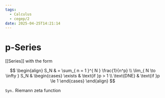 ```yaml
---
tags:
  - Calculus
  - cegep/2
date: 2025-04-25T14:21:14
---
```


# p-Series

[[Series]] with the form

$$
\begin{align}
S_N & = \sum_{ n = 1 }^{ N } \frac{1}{n^p} \\
\lim_{ N \to \infty } S_N & \begin{cases}
\exists & \text{if }p > 1 \\
\text{DNE} & \text{if }p \le 1
\end{cases}
\end{align}
$$

`Syn.` Riemann zeta function
